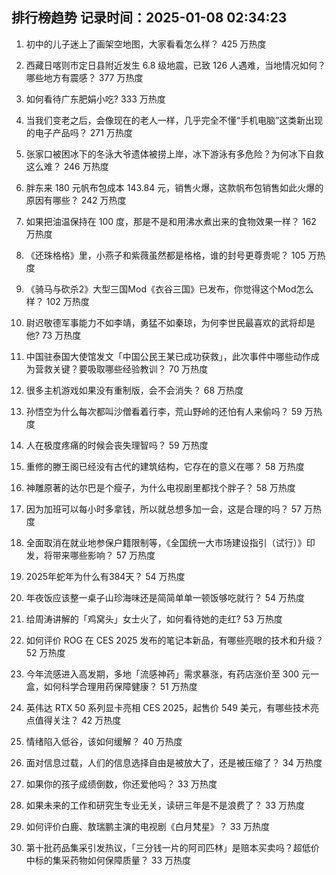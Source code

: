 
## 排行榜趋势 记录时间：2025-01-08 02:34:23
  
  1. 初中的儿子迷上了画架空地图，大家看看怎么样？ 425 万热度
    
  2. 西藏日喀则市定日县附近发生 6.8 级地震，已致 126 人遇难，当地情况如何？哪些地方有震感？ 377 万热度
    
  3. 如何看待广东肥娟小吃? 333 万热度
    
  4. 当我们变老之后，会像现在的老人一样，几乎完全不懂“手机电脑”这类新出现的电子产品吗？ 271 万热度
    
  5. 张家口被困冰下的冬泳大爷遗体被捞上岸，冰下游泳有多危险？为何冰下自救这么难？ 246 万热度
    
  6. 胖东来 180 元帆布包成本 143.84 元，销售火爆，这款帆布包销售如此火爆的原因有哪些？ 242 万热度
    
  7. 如果把油温保持在 100 度，那是不是和用沸水煮出来的食物效果一样？ 162 万热度
    
  8. 《还珠格格》里，小燕子和紫薇虽然都是格格，谁的封号更尊贵呢？ 105 万热度
    
  9. 《骑马与砍杀2》大型三国Mod《衣谷三国》已发布，你觉得这个Mod怎么样？ 102 万热度
    
  10. 尉迟敬德军事能力不如李靖，勇猛不如秦琼，为何李世民最喜欢的武将却是他? 73 万热度
    
  11. 中国驻泰国大使馆发文「中国公民王某已成功获救」，此次事件中哪些动作成为营救关键？要吸取哪些经验教训？ 70 万热度
    
  12. 很多主机游戏如果没有重制版，会不会消失？ 68 万热度
    
  13. 孙悟空为什么每次都叫沙僧看着行李，荒山野岭的还怕有人来偷吗？ 59 万热度
    
  14. 人在极度疼痛的时候会丧失理智吗？ 59 万热度
    
  15. 重修的滕王阁已经没有古代的建筑结构，它存在的意义在哪？ 58 万热度
    
  16. 神雕原著的达尔巴是个瘦子，为什么电视剧里都找个胖子？ 58 万热度
    
  17. 因为加班可以每小时多拿钱，所以就总想多加一会，这是合理的吗？ 57 万热度
    
  18. 全面取消在就业地参保户籍限制等，《全国统一大市场建设指引（试行）》印发，将带来哪些影响？ 57 万热度
    
  19. 2025年蛇年为什么有384天？ 54 万热度
    
  20. 年夜饭应该整一桌子山珍海味还是简简单单一顿饭够吃就行？ 54 万热度
    
  21. 给周涛讲解的「鸡窝头」女士火了，如何看待她的走红? 53 万热度
    
  22. 如何评价 ROG 在 CES 2025 发布的笔记本新品，有哪些亮眼的技术和升级？ 52 万热度
    
  23. 今年流感进入高发期，多地「流感神药」需求暴涨，有药店涨价至 300 元一盒，如何科学合理用药保障健康？ 51 万热度
    
  24. 英伟达 RTX 50 系列显卡亮相 CES 2025，起售价 549 美元，有哪些技术亮点值得关注？ 42 万热度
    
  25. 情绪陷入低谷，该如何缓解？ 40 万热度
    
  26. 面对信息过载，人们的信息选择自由是被放大了，还是被压缩了？ 34 万热度
    
  27. 如果你的孩子成绩倒数，你还爱他吗？ 33 万热度
    
  28. 如果未来的工作和研究生专业无关，读研三年是不是浪费了？ 33 万热度
    
  29. 如何评价白鹿、敖瑞鹏主演的电视剧《白月梵星》？ 33 万热度
    
  30. 第十批药品集采引发热议，「三分钱一片的阿司匹林」是赔本买卖吗？超低价中标的集采药物如何保障质量？ 33 万热度
    